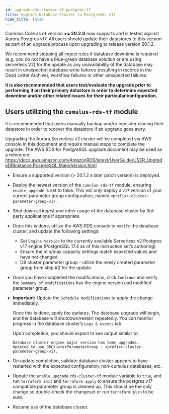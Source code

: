 ```yaml
---
id: upgrade-rds-cluster-tf-postgres-17
title: Upgrade Database Cluster to PostgreSQL v17
hide_title: false
---
```


Cumulus Core as of version **>= 20.2.0** now supports and is tested against Aurora Postgres v17.   All users should update their datastores to this version as part of an upgrade process upon upgrading to release version 20.1.2.

We recommend stopping all ingest rules if database downtime is required (e.g. you do not have a blue-green database solution or are using serverless V2) for the update  as any unavailability of the database may result in unexpected database write failures (resulting in records in the Dead Letter Archive), workflow failures or other unexpected failures.

**It is also recommended that users test/evaluate the upgrade prior to performing it on their primary datastore in order to determine expected downtime and/or other related issues for their particular configuration.**

## Users utilizing the `cumulus-rds-tf` module

It is recommended that users manually backup and/or consider cloning their datastore in order to recover the datastore if an upgrade goes awry.

Upgrading the Aurora Serverless v2 cluster will be completed via AWS console in this document and require manual steps to complete the upgrade. The AWS RDS for PostgreSQL upgrade document may be used as a reference:
<https://docs.aws.amazon.com/AmazonRDS/latest/UserGuide/USER_UpgradeDBInstance.PostgreSQL.MajorVersion.html>

- Ensure a supported version (> 20.1.2 a later patch version) is deployed.
- Deploy the newest version of the `cumulus-rds-tf` module, ensuring `enable_upgrade` is set to false.   This will *only* deploy a `v17` version of your current parameter group configuration, named `<prefix>-cluster-parameter-group-v17`.
- Shut down all ingest and other usage of the database cluster by 3rd party applications if appropriate.
- Once this is done, utilize the AWS RDS console to `modify` the database cluster, and update the following settings:
  - Set `Engine Version`  to the currently available Serverless v2 Postgres v17 engine (PostgreSQL 17.4 as of this instruction set’s authoring)
  - Ensure the min/max capacity settings match expected values and have not changed
  - DB cluster parameter group - utilize the newly created parameter group from step #2 for the update.
- Once you have completed the modifications, click `Continue` and verify the `Summary of modifications` has the engine version and modified parameter group.
- **Important:** Update the `Schedule modifications` to apply the change immediately.

    Once this is done, apply the updates. The database upgrade will begin, and the database will shutdown/restart repeatedly.    You can monitor progress in the database cluster’s `Logs & events` tab.

    Upon completion, you should expect to see output similar to:

    ```text
    Database cluster engine major version has been upgraded.
    Updated to use DBClusterParameterGroup : <prefix>-cluster-parameter-group-v17.
    ```

- On update completion, validate database cluster appears to have restarted with the expected configuration, non-cumulus databases, etc.
- Update the `enable_upgrade` `rds-cluster-tf` module variable to `true`, and run `terraform init` and `terraform apply` to ensure the postgres v17 compatible parameter group is cleaned up. This should be the only change so double-check the changeset or run `terraform plan` to be sure.
- Resume use of the database cluster.
